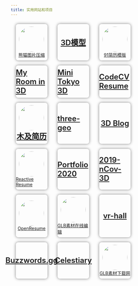 ```yaml
---
title: 实用网站和项目
---
```


<ul class="program">
    <li>
        <a href="https://tinypng.com/">
            <img src="http://leexiaop.github.io/statics/ibadgers/program/shrunk.png" />
            <span>熊猫图片压缩</span>
        </a>
    </li>
    <li>
        <a href="https://github.com/dragonir/3d">
            <span style="font-weight: 600;font-size: 24px;">3D模型</span>
        </a>
    </li>
    <li>
        <a href="https://91huajian.cn/">
            <img src="https://91huajian.cn/static/images/91huajian-caise-5c86eb75.svg" />
            <span>91简历模版</span>
        </a>
    </li>
    <li>
        <a href="https://github.com/brunosimon/my-room-in-3d">
            <span style="font-weight: 600;font-size: 24px;">My Room in 3D</span>
        </a>
    </li>
    <li>
        <a href="https://github.com/nagix/mini-tokyo-3d">
            <span style="font-weight: 600;font-size: 24px;">Mini Tokyo 3D</span>
        </a>
    </li>
    <li>
        <a href="https://codeleilei.gitee.io/markdown2pdf/#/home">
            <span style="font-weight: 600;font-size: 24px;">CodeCV Resume</span>
        </a>
    </li>
    <li>
        <a href="https://www.mujicv.com/">
            <img src="https://cdn.mdedit.online/static/img/muji-ai-post.jpeg!webp" />
            <span style="font-weight: 600;font-size: 24px;">木及简历</span>
        </a>
    </li>
    <li>
        <a href="https://github.com/w3reality/three-geo">
            <span style="font-weight: 600;font-size: 24px;">three-geo</span>
        </a>
    </li>
    <li>
        <a href="https://github.com/brunosimon/folio-2019">
            <span style="font-weight: 600;font-size: 24px;">3D Blog</span>
        </a>
    </li>
    <li>
        <a href="https://rxresu.me/">
            <img src="https://rxresu.me/logo/dark.svg" />
            <span>Reactive Resume</span>
        </a>
    </li>
    <li>
        <a href="https://github.com/0xFloyd/Portfolio_2020">
            <span style="font-weight: 600;font-size: 24px;">Portfolio 2020</span>
        </a>
    </li>
    <li>
        <a href="https://github.com/cesiumlab/2019-nCoV-3d">
            <span style="font-weight: 600;font-size: 24px;">2019-nCov-3D</span>
        </a>
    </li>
    <li>
        <a href="https://www.open-resume.com/">
            <img src="https://www.open-resume.com/_next/static/media/logo.90ac2b67.svg" />
            <span>OpenResume</span>
        </a>
    </li>
    <li>
        <a href="https://glbxz.com/glbxz/editor/index.html">
            <img src="https://glbxz.com/wp-content/uploads/2023/03/1679740176-d02a42d9cb3dec9.png" />
            <span>GLB素材在线编辑</span>
        </a>
    </li>
    <li>
        <a href="https://github.com/mtsee/vr-hall">
            <span style="font-weight: 600;font-size: 24px;">vr-hall</span>
        </a>
    </li>
    <li>
        <a href="https://github.com/ViciousFish/buzzwords">
            <span style="font-weight: 600;font-size: 24px;">Buzzwords.gg</span>
        </a>
    </li>
    <li>
        <a href="https://github.com/celestiary/web">
            <span style="font-weight: 600;font-size: 24px;">Celestiary</span>
        </a>
    </li>
    <li>
        <a href="https://glbxz.com/">
            <img src="https://glbxz.com/wp-content/uploads/2023/03/1679740176-d02a42d9cb3dec9.png" />
            <span>GLB素材下载网</span>
        </a>
    </li>
</ul>

<style>
    ul.program {
        margin: 0;
        padding: 0;
        display: flex;
        justify-content: flex-start;
        flex-wrap: wrap;
    }
    ul.program > li {
        width: 20%;
        margin: 8px 16px;
        border-radius: 8px;
        list-style: none;
        box-shadow: 0 0 10px 0px rgba(0,0,0,0.5);
        padding: 8px 0;
    }
    ul.program > li > a {
        width: 100%;
        height: 100%;
        display: flex;
        flex-direction: column;
        align-items: center;
        justify-content: center;
        cursor: pointer;
    }
    ul.program > li > a:hover {
        text-decoration: none;
        opacity: 1;
    }
    ul.program > li > a > img {
        display: block;
        width: 5rem;
        height: 5rem;
        border-radius: 50%;
    }
</style>

